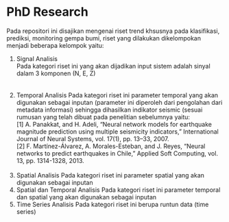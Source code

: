 # PhD Research
Pada repositori ini disajikan mengenai riset trend khsusnya pada klasifikasi, prediksi, monitoring gempa bumi, riset yang dilakukan dikelompokan menjadi beberapa kelompok yaitu:
1. Signal Analisis <br>
   Pada kategori riset ini yang akan dijadikan input sistem adalah sinyal dalam 3 komponen (N, E, Z)<br>    
   &nbsp;
2. Temporal Analisis
   Pada kategori riset ini parameter temporal yang akan digunakan sebagai inputan (parameter ini diperoleh dari pengolahan dari metadata informasi) sehingga dihasilkan indikator
   seismic (sesuai rumusan yang telah dibuat pada penelitian sebelumnya yaitu:<br>
   [1] A. Panakkat, and H. Adeli, “Neural network models for earthquake magnitude prediction using multiple seismicity indicators,” International Journal of Neural Systems, vol. 17(1), pp. 13–33, 2007.<br>
   [2] F. Martínez-Álvarez, A. Morales-Esteban, and J. Reyes, “Neural networks to predict earthquakes in Chile,” Applied Soft Computing, vol. 13, pp. 1314-1328, 2013.<br>
   &nbsp;   
3. Spatial Analisis
   Pada kategori riset ini parameter spatial yang akan digunakan sebagai inputan
&nbsp;
4. Spatial dan Temporal Analisis
   Pada kategori riset ini parameter temporal dan spatial yang akan digunakan sebagai inputan 
&nbsp;
5. Time Series Analisis
   Pada kategori riset ini berupa runtun data (time series)